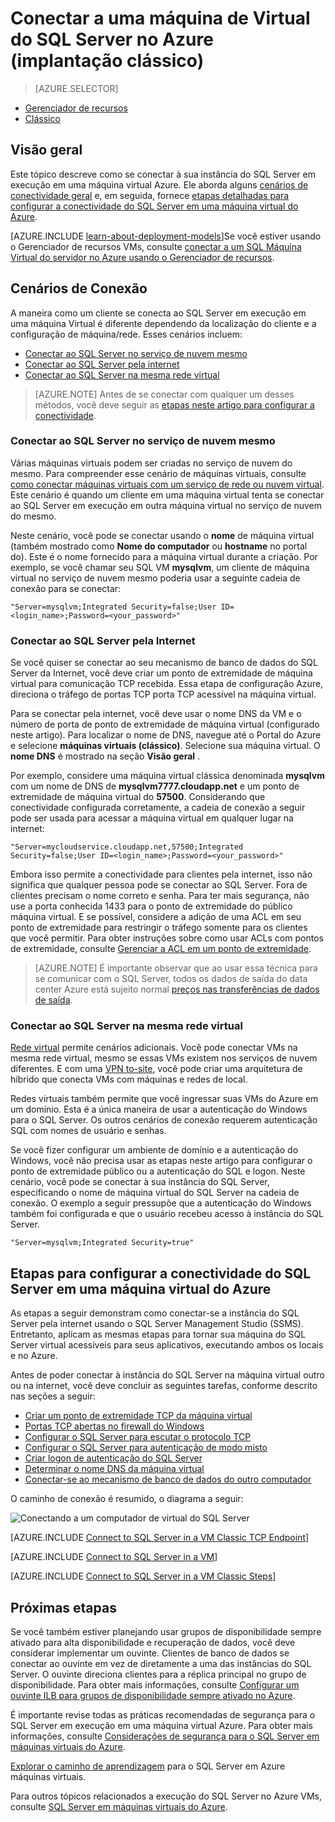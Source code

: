 <properties
    pageTitle="Conectar a uma máquina de Virtual do SQL Server (clássico) | Microsoft Azure"
    description="Saiba como conectar ao SQL Server em execução em uma máquina Virtual no Azure. Este tópico usa o modelo de implantação clássico. Os cenários diferem dependendo da configuração da rede e o local do cliente."
    services="virtual-machines-windows"
    documentationCenter="na"
    authors="rothja"
    manager="jhubbard"
    tags="azure-service-management"/>
<tags
    ms.service="virtual-machines-windows"
    ms.devlang="na"
    ms.topic="article"
    ms.tgt_pltfrm="vm-windows-sql-server"
    ms.workload="infrastructure-services"
    ms.date="09/22/2016"
    ms.author="jroth" />

# <a name="connect-to-a-sql-server-virtual-machine-on-azure-classic-deployment"></a>Conectar a uma máquina de Virtual do SQL Server no Azure (implantação clássico)

> [AZURE.SELECTOR]
- [Gerenciador de recursos](virtual-machines-windows-sql-connect.md)
- [Clássico](virtual-machines-windows-classic-sql-connect.md)

## <a name="overview"></a>Visão geral

Este tópico descreve como se conectar à sua instância do SQL Server em execução em uma máquina virtual Azure. Ele aborda alguns [cenários de conectividade geral](#connection-scenarios) e, em seguida, fornece [etapas detalhadas para configurar a conectividade do SQL Server em uma máquina virtual do Azure](#steps-for-configuring-sql-server-connectivity-in-an-azure-vm).

[AZURE.INCLUDE [learn-about-deployment-models](../../includes/learn-about-deployment-models-classic-include.md)]Se você estiver usando o Gerenciador de recursos VMs, consulte [conectar a um SQL Máquina Virtual do servidor no Azure usando o Gerenciador de recursos](virtual-machines-windows-sql-connect.md).

## <a name="connection-scenarios"></a>Cenários de Conexão

A maneira como um cliente se conecta ao SQL Server em execução em uma máquina Virtual é diferente dependendo da localização do cliente e a configuração de máquina/rede. Esses cenários incluem:

- [Conectar ao SQL Server no serviço de nuvem mesmo](#connect-to-sql-server-in-the-same-cloud-service)
- [Conectar ao SQL Server pela internet](#connect-to-sql-server-over-the-internet)
- [Conectar ao SQL Server na mesma rede virtual](#connect-to-sql-server-in-the-same-virtual-network)

>[AZURE.NOTE] Antes de se conectar com qualquer um desses métodos, você deve seguir as [etapas neste artigo para configurar a conectividade](#steps-for-configuring-sql-server-connectivity-in-an-azure-vm).

### <a name="connect-to-sql-server-in-the-same-cloud-service"></a>Conectar ao SQL Server no serviço de nuvem mesmo

Várias máquinas virtuais podem ser criadas no serviço de nuvem do mesmo. Para compreender esse cenário de máquinas virtuais, consulte [como conectar máquinas virtuais com um serviço de rede ou nuvem virtual](virtual-machines-windows-classic-connect-vms.md#connect-vms-in-a-standalone-cloud-service). Este cenário é quando um cliente em uma máquina virtual tenta se conectar ao SQL Server em execução em outra máquina virtual no serviço de nuvem do mesmo.

Neste cenário, você pode se conectar usando o **nome** de máquina virtual (também mostrado como **Nome do computador** ou **hostname** no portal do). Este é o nome fornecido para a máquina virtual durante a criação. Por exemplo, se você chamar seu SQL VM **mysqlvm**, um cliente de máquina virtual no serviço de nuvem mesmo poderia usar a seguinte cadeia de conexão para se conectar:

    "Server=mysqlvm;Integrated Security=false;User ID=<login_name>;Password=<your_password>"

### <a name="connect-to-sql-server-over-the-internet"></a>Conectar ao SQL Server pela Internet

Se você quiser se conectar ao seu mecanismo de banco de dados do SQL Server da Internet, você deve criar um ponto de extremidade de máquina virtual para comunicação TCP recebida. Essa etapa de configuração Azure, direciona o tráfego de portas TCP porta TCP acessível na máquina virtual.

Para se conectar pela internet, você deve usar o nome DNS da VM e o número de porta de ponto de extremidade de máquina virtual (configurado neste artigo). Para localizar o nome de DNS, navegue até o Portal do Azure e selecione **máquinas virtuais (clássico)**. Selecione sua máquina virtual. O **nome DNS** é mostrado na seção **Visão geral** .

Por exemplo, considere uma máquina virtual clássica denominada **mysqlvm** com um nome de DNS de **mysqlvm7777.cloudapp.net** e um ponto de extremidade de máquina virtual do **57500**. Considerando que conectividade configurada corretamente, a cadeia de conexão a seguir pode ser usada para acessar a máquina virtual em qualquer lugar na internet:

    "Server=mycloudservice.cloudapp.net,57500;Integrated Security=false;User ID=<login_name>;Password=<your_password>"

Embora isso permite a conectividade para clientes pela internet, isso não significa que qualquer pessoa pode se conectar ao SQL Server. Fora de clientes precisam o nome correto e senha. Para ter mais segurança, não use a porta conhecida 1433 para o ponto de extremidade do público máquina virtual. E se possível, considere a adição de uma ACL em seu ponto de extremidade para restringir o tráfego somente para os clientes que você permitir. Para obter instruções sobre como usar ACLs com pontos de extremidade, consulte [Gerenciar a ACL em um ponto de extremidade](virtual-machines-windows-classic-setup-endpoints.md#manage-the-acl-on-an-endpoint).

>[AZURE.NOTE] É importante observar que ao usar essa técnica para se comunicar com o SQL Server, todos os dados de saída do data center Azure está sujeito normal [preços nas transferências de dados de saída](https://azure.microsoft.com/pricing/details/data-transfers/).

### <a name="connect-to-sql-server-in-the-same-virtual-network"></a>Conectar ao SQL Server na mesma rede virtual

[Rede virtual](../virtual-network/virtual-networks-overview.md) permite cenários adicionais. Você pode conectar VMs na mesma rede virtual, mesmo se essas VMs existem nos serviços de nuvem diferentes. E com uma [VPN to-site](../vpn-gateway/vpn-gateway-site-to-site-create.md), você pode criar uma arquitetura de híbrido que conecta VMs com máquinas e redes de local.

Redes virtuais também permite que você ingressar suas VMs do Azure em um domínio. Esta é a única maneira de usar a autenticação do Windows para o SQL Server. Os outros cenários de conexão requerem autenticação SQL com nomes de usuário e senhas.

Se você fizer configurar um ambiente de domínio e a autenticação do Windows, você não precisa usar as etapas neste artigo para configurar o ponto de extremidade público ou a autenticação do SQL e logon. Neste cenário, você pode se conectar à sua instância do SQL Server, especificando o nome de máquina virtual do SQL Server na cadeia de conexão. O exemplo a seguir pressupõe que a autenticação do Windows também foi configurada e que o usuário recebeu acesso à instância do SQL Server.

    "Server=mysqlvm;Integrated Security=true"

## <a name="steps-for-configuring-sql-server-connectivity-in-an-azure-vm"></a>Etapas para configurar a conectividade do SQL Server em uma máquina virtual do Azure

As etapas a seguir demonstram como conectar-se a instância do SQL Server pela internet usando o SQL Server Management Studio (SSMS). Entretanto, aplicam as mesmas etapas para tornar sua máquina do SQL Server virtual acessíveis para seus aplicativos, executando ambos os locais e no Azure.

Antes de poder conectar à instância do SQL Server na máquina virtual outro ou na internet, você deve concluir as seguintes tarefas, conforme descrito nas seções a seguir:

- [Criar um ponto de extremidade TCP da máquina virtual](#create-a-tcp-endpoint-for-the-virtual-machine)
- [Portas TCP abertas no firewall do Windows](#open-tcp-ports-in-the-windows-firewall-for-the-default-instance-of-the-database-engine)
- [Configurar o SQL Server para escutar o protocolo TCP](#configure-sql-server-to-listen-on-the-tcp-protocol)
- [Configurar o SQL Server para autenticação de modo misto](#configure-sql-server-for-mixed-mode-authentication)
- [Criar logon de autenticação do SQL Server](#create-sql-server-authentication-logins)
- [Determinar o nome DNS da máquina virtual](#determine-the-dns-name-of-the-virtual-machine)
- [Conectar-se ao mecanismo de banco de dados do outro computador](#connect-to-the-database-engine-from-another-computer)

O caminho de conexão é resumido, o diagrama a seguir:

![Conectando a um computador de virtual do SQL Server](../../includes/media/virtual-machines-sql-server-connection-steps/SQLServerinVMConnectionMap.png)

[AZURE.INCLUDE [Connect to SQL Server in a VM Classic TCP Endpoint](../../includes/virtual-machines-sql-server-connection-steps-classic-tcp-endpoint.md)]

[AZURE.INCLUDE [Connect to SQL Server in a VM](../../includes/virtual-machines-sql-server-connection-steps.md)]

[AZURE.INCLUDE [Connect to SQL Server in a VM Classic Steps](../../includes/virtual-machines-sql-server-connection-steps-classic.md)]

## <a name="next-steps"></a>Próximas etapas

Se você também estiver planejando usar grupos de disponibilidade sempre ativado para alta disponibilidade e recuperação de dados, você deve considerar implementar um ouvinte. Clientes de banco de dados se conectar ao ouvinte em vez de diretamente a uma das instâncias do SQL Server. O ouvinte direciona clientes para a réplica principal no grupo de disponibilidade. Para obter mais informações, consulte [Configurar um ouvinte ILB para grupos de disponibilidade sempre ativado no Azure](virtual-machines-windows-classic-ps-sql-int-listener.md).

É importante revise todas as práticas recomendadas de segurança para o SQL Server em execução em uma máquina virtual Azure. Para obter mais informações, consulte [Considerações de segurança para o SQL Server em máquinas virtuais do Azure](virtual-machines-windows-sql-security.md).

[Explorar o caminho de aprendizagem](https://azure.microsoft.com/documentation/learning-paths/sql-azure-vm/) para o SQL Server em Azure máquinas virtuais. 

Para outros tópicos relacionados a execução do SQL Server no Azure VMs, consulte [SQL Server em máquinas virtuais do Azure](virtual-machines-windows-sql-server-iaas-overview.md).
